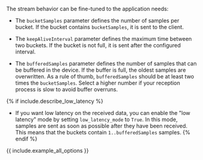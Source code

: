 <!---
Pass the following parameters in the include directive:
- example_all_options - code snippet for all options
- describe_low_latency - true/false
--->

The stream behavior can be fine-tuned to the application needs:

* The `bucketSamples` parameter defines the number of samples per bucket. If the bucket contains `bucketSamples`, it is sent to the client.

* The `keepAliveInterval` parameter defines the maximum time between two buckets. If the bucket is not full, it is sent after the configured interval.

* The `bufferedSamples` parameter defines the number of samples that can be buffered in the device. If the buffer is full, the oldest samples are overwritten. As a rule of thumb, `bufferedSamples` should be at least two times the `bucketSamples`. Select a higher number if your reception process is slow to avoid buffer overruns.

{% if include.describe_low_latency %}
* If you want low latency on the received data, you can enable the "low latency" mode by setting `low_latency_mode` to `True`. In this mode, samples are sent as soon as possible after they have been received. This means that the buckets contain `1..bufferedSamples` samples.
{% endif %}

{{ include.example_all_options }}
